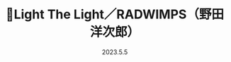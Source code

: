 ---
layout: Cover
permalink: /LightTheLight/
title: 🌄Light The Light／RADWIMPS（野田洋次郎）
path: 20230505_LightTheLight
date: 2023.5.5
youtube: WgQMd4OlTO4
bilibili: BV1QX4y1m7ao
netease: 164658217
qq: 0018I3Cm01pMaa
shorts_youtube: dSmUSAFXSEg
shorts_bilibili: BV1Y8411271h
---
